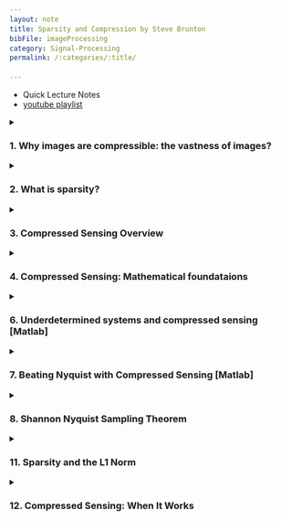 ```yaml
---
layout: note
title: Sparsity and Compression by Steve Brunton
bibFile: imageProcessing
category: Signal-Processing
permalink: /:categories/:title/

---
```



- Quick Lecture Notes
- [youtube playlist](https://www.youtube.com/playlist?list=PLMrJAkhIeNNRHP5UA-gIimsXLQyHXxRty)

 

<details>
  <summary>
    <h3> 
      1. Why images are compressible: the vastness of images? 
    </h3>
  </summary>
    <img src="/assets/images/cs/whyCompression.PNG"/>
</details>

<details>
  <summary>
    <h3> 
      2. What is sparsity?
    </h3>
  </summary>
    <img src="/assets/images/cs/sparsity.PNG"/>
</details>


<details>
  <summary>
    <h3> 
      3. Compressed Sensing Overview
    </h3>
  </summary>
      <details>
        <summary>
          <h4> 
            Std. Compression?
          </h4>
        </summary>
          <img src="/assets/images/cs/stdCompress.PNG"/>
      </details>
      <details>
        <summary>
          <h4> 
            Idea of Compressed Sensing
          </h4>
        </summary>
          <img src="/assets/images/cs/CompressSensing.PNG"/>
      </details>
</details>


<details>
  <summary>
    <h3> 
      4. Compressed Sensing: Mathematical foundataions
    </h3>
  </summary>
    <img src="/assets/images/cs/mathOverview.PNG"/>
</details>

<details>
  <summary>
    <h3> 
      6. Underdetermined systems and compressed sensing [Matlab]
    </h3>
  </summary>
    <a href="https://github.com/ajaygunalan/digital_image_processing/blob/main/compressive_sensing/lec6.m">Link</a>
</details>

<details>
  <summary>
    <h3> 
      7. Beating Nyquist with Compressed Sensing [Matlab]
    </h3>
  </summary>
    <a href="https://github.com/ajaygunalan/digital_image_processing/blob/main/compressive_sensing/lec7.m">Link</a>
</details>

<details>
  <summary>
    <h3> 
      8. Shannon Nyquist Sampling Theorem
    </h3>
  </summary>
    <img src="/assets/images/cs/nyquist.PNG"/>
</details>


<details>
  <summary>
    <h3> 
      11. Sparsity and the L1 Norm
    </h3>
  </summary>
    <img src="/assets/images/cs/norm.PNG"/>
</details>

<details>
  <summary>
    <h3> 
      12. Compressed Sensing: When It Works
    </h3>
  </summary>
    <img src="/assets/images/cs/work.PNG"/>
</details>









